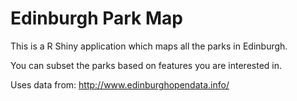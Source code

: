 # Edinburgh Park Map

This is a R Shiny application which maps all the parks in Edinburgh. 

You can subset the parks based on features you are interested in.

Uses data from: http://www.edinburghopendata.info/
